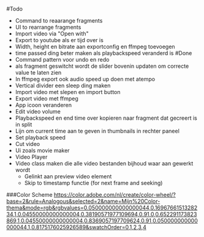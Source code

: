 #Todo
* Command to reaarange fragments
* UI to rearrange fragments
* Import video via "Open with"
* Export to youtube als er tijd over is
* Width, height en bitrate aan exportconfig en ffmpeg toevoegen
* time passed ding beter maken als playbackspeed veranderd is
#Done
* Command pattern voor undo en redo
* als fragment geswitcht wordt de slider bovenin updaten om correcte value te laten zien
* In ffmpeg export ook audio speed up doen met atempo
* Vertical divider een sleep ding maken
* Import video met slepen en import button
* Export video met ffmpeg
* App icoon veranderen
* Edit video volume
* Playbackspeed en end time over kopieren naar fragment dat gecreert is in split
* Lijn om current time aan te geven in thumbnails in rechter paneel
* Set playback speed
* Cut video
* Ui zoals movie maker
* Video Player
* Video class maken die alle video bestanden bijhoud waar aan gewerkt wordt
    * Gelinkt aan preview video element
    * Skip to timestamp functie (for next frame and seeking)
    
###Color Scheme
https://color.adobe.com/nl/create/color-wheel/?base=2&rule=Analogous&selected=2&name=Mijn%20Color-thema&mode=rgb&rgbvalues=0.050000000000000044,0.1696766151328234,1,0.04550000000000004,0.38190571977109694,0.91,0,0.652291173823869,1,0.04550000000000004,0.8369057197709624,0.91,0.050000000000000044,1,0.8175176025926589&swatchOrder=0,1,2,3,4